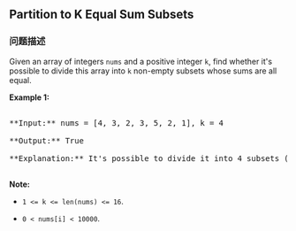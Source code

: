 ## Partition to K Equal Sum Subsets  
### 问题描述
Given an array of integers `nums` and a positive integer `k`, find whether it's possible to divide this array into `k` non-empty subsets whose sums are all equal.

**Example 1:**<br />
<pre>
**Input:** nums = [4, 3, 2, 3, 5, 2, 1], k = 4
**Output:** True
**Explanation:** It's possible to divide it into 4 subsets (5), (1, 4), (2,3), (2,3) with equal sums.
</pre>


**Note:**
- `1 <= k <= len(nums) <= 16`.
- `0 < nums[i] < 10000`.

